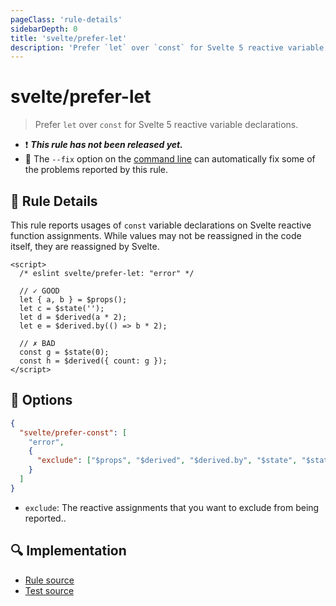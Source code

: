 ```yaml
---
pageClass: 'rule-details'
sidebarDepth: 0
title: 'svelte/prefer-let'
description: 'Prefer `let` over `const` for Svelte 5 reactive variable declarations.'
---
```


# svelte/prefer-let

> Prefer `let` over `const` for Svelte 5 reactive variable declarations.

- :exclamation: <badge text="This rule has not been released yet." vertical="middle" type="error"> **_This rule has not been released yet._** </badge>
- :wrench: The `--fix` option on the [command line](https://eslint.org/docs/user-guide/command-line-interface#fixing-problems) can automatically fix some of the problems reported by this rule.

## :book: Rule Details

This rule reports usages of `const` variable declarations on Svelte reactive
function assignments. While values may not be reassigned in the code itself,
they are reassigned by Svelte.

<!--eslint-skip-->

```svelte
<script>
  /* eslint svelte/prefer-let: "error" */

  // ✓ GOOD
  let { a, b } = $props();
  let c = $state('');
  let d = $derived(a * 2);
  let e = $derived.by(() => b * 2);

  // ✗ BAD
  const g = $state(0);
  const h = $derived({ count: g });
</script>
```

## :wrench: Options

```json
{
  "svelte/prefer-const": [
    "error",
    {
      "exclude": ["$props", "$derived", "$derived.by", "$state", "$state.raw"]
    }
  ]
}
```

- `exclude`: The reactive assignments that you want to exclude from being
reported..

## :mag: Implementation

- [Rule source](https://github.com/sveltejs/eslint-plugin-svelte/blob/main/packages/eslint-plugin-svelte/src/rules/prefer-let.ts)
- [Test source](https://github.com/sveltejs/eslint-plugin-svelte/blob/main/packages/eslint-plugin-svelte/tests/src/rules/prefer-let.ts)
